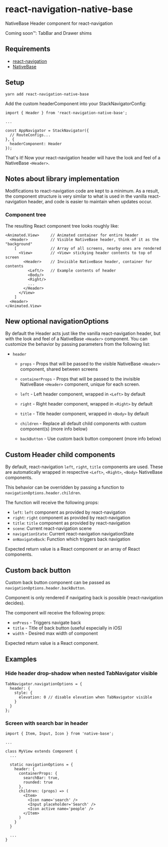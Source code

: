 # react-navigation-native-base

NativeBase Header component for react-navigation

Coming soon™: TabBar and Drawer shims

## Requirements
* [react-navigation](https://reactnavigation.org/docs/intro/)
* [NativeBase](http://nativebase.io/docs/v2.0.0/getting-started)

## Setup

```
yarn add react-navigation-native-base
```

Add the custom headerComponent into your StackNavigatorConfig:

```
import { Header } from 'react-navigation-native-base';

...

const AppNavigator = StackNavigator({
  // RouteConfigs...
}, {
  headerComponent: Header
});
```

That's it! Now your react-navigation header will have the look and feel of a
NativeBase `<Header>`.

## Notes about library implementation

Modifications to react-navigation code are kept to a minimum. As a result, the
component structure is very similar to what is used in the vanilla
react-navigation header, and code is easier to maintain when updates occur.

### Component tree

The resulting React component tree looks roughly like:
```
<Animated.View>     // Animated container for entire header
  <Header>          // Visible NativeBase header, think of it as the "background"
    [               // Array of all screens, nearby ones are rendered
      <View>        // <View> stickying header contents to top of screen
        <Header>    // Invisible NativeBase header, container for contents
          <Left/>   // Example contents of header
          <Body/>
          <Right/>
          ...
        </Header>
      </View>
    ]
  <Header>
</Animated.View>
```

## New optional navigationOptions

By default the Header acts just like the vanilla react-navigation header, but
with the look and feel of a NativeBase `<Header>` component. You can customize
the behavior by passing parameters from the following list:

* `header`

  * `props` - Props that will be passed to the visible NativeBase `<Header>`
    component, shared between screens

  * `containerProps` - Props that will be passed to the invisible NativeBase
    `<Header>` component, unique for each screen.

  * `left` - Left header component, wrapped in `<Left>` by default

  * `right` - Right header component, wrapped in `<Right>` by default

  * `title` - Title header component, wrapped in `<Body>` by default

  * `children` - Replace all default child components with custom component(s)
    (more info below)

  * `backButton` - Use custom back button component (more info below)

## Custom Header child components

By default, react-navigation `left`, `right`, `title` components are used.
These are automatically wrapped in respective `<Left>`, `<Right>`, `<Body>`
NativeBase components.

This behavior can be overridden by passing a function to
`navigationOptions.header.children`.

The function will receive the following props:

* `left`: `left` component as provided by react-navigation
* `right`: `right` component as provided by react-navigation
* `title`: `title` component as provided by react-navigation
* `scene`: Current react-navigation scene
* `navigationState`: Current react-navigation navigationState
* `onNavigateBack`: Function which triggers back navigation

Expected return value is a React component or an array of React components.

## Custom back button

Custom back button component can be passed as
`navigationOptions.header.backButton`.

Component is only rendered if navigating back is possible (react-navigation
decides).

The component will receive the following props:

* `onPress` - Triggers navigate back
* `title` - Title of back button (useful especially in iOS)
* `width` - Desired max width of component

Expected return value is a React component.

## Examples

### Hide header drop-shadow when nested TabNavigator visible

```
TabNavigator.navigationOptions = {
  header: {
    style: {
      elevation: 0 // disable elevation when TabNavigator visible
    }
  }
};
```

### Screen with search bar in header

```
import { Item, Input, Icon } from 'native-base';

...

class MyView extends Component {
  ...

  static navigationOptions = {
    header: {
      containerProps: {
        searchBar: true,
        rounded: true
      },
      children: (props) => (
        <Item>
          <Icon name='search' />
          <Input placeholder='Search' />
          <Icon active name='people' />
        </Item>
      )
    }
  }

  ...
}

```
